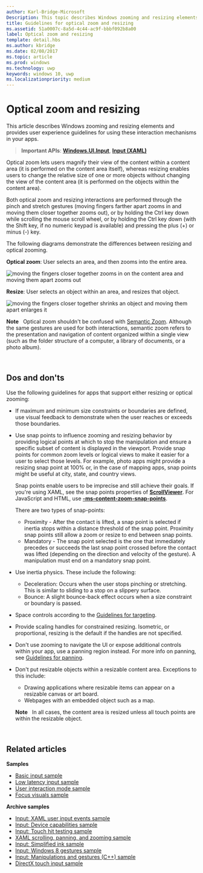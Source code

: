 ```yaml
---
author: Karl-Bridge-Microsoft
Description: This topic describes Windows zooming and resizing elements and provides user experience guidelines for using these interaction mechanisms in your apps.
title: Guidelines for optical zoom and resizing
ms.assetid: 51a0007c-8a5d-4c44-ac9f-bbbf092b8a00
label: Optical zoom and resizing
template: detail.hbs
ms.author: kbridge
ms.date: 02/08/2017
ms.topic: article
ms.prod: windows
ms.technology: uwp
keywords: windows 10, uwp
ms.localizationpriority: medium
---
```


# Optical zoom and resizing



This article describes Windows zooming and resizing elements and provides user experience guidelines for using these interaction mechanisms in your apps.

> **Important APIs**: [**Windows.UI.Input**](https://msdn.microsoft.com/library/windows/apps/br242084), [**Input (XAML)**](https://msdn.microsoft.com/library/windows/apps/br227994)

Optical zoom lets users magnify their view of the content within a content area (it is performed on the content area itself), whereas resizing enables users to change the relative size of one or more objects without changing the view of the content area (it is performed on the objects within the content area).

Both optical zoom and resizing interactions are performed through the pinch and stretch gestures (moving fingers farther apart zooms in and moving them closer together zooms out), or by holding the Ctrl key down while scrolling the mouse scroll wheel, or by holding the Ctrl key down (with the Shift key, if no numeric keypad is available) and pressing the plus (+) or minus (-) key.

The following diagrams demonstrate the differences between resizing and optical zooming.

**Optical zoom**: User selects an area, and then zooms into the entire area.

![moving the fingers closer together zooms in on the content area and moving them apart zooms out](images/areazoom.png)

**Resize**: User selects an object within an area, and resizes that object.

![moving the fingers closer together shrinks an object and moving them apart enlarges it](images/objectresize.png)

**Note**  
Optical zoom shouldn't be confused with [Semantic Zoom](../controls-and-patterns/semantic-zoom.md). Although the same gestures are used for both interactions, semantic zoom refers to the presentation and navigation of content organized within a single view (such as the folder structure of a computer, a library of documents, or a photo album).

 

## Dos and don'ts


Use the following guidelines for apps that support either resizing or optical zooming:

-   If maximum and minimum size constraints or boundaries are defined, use visual feedback to demonstrate when the user reaches or exceeds those boundaries.
-   Use snap points to influence zooming and resizing behavior by providing logical points at which to stop the manipulation and ensure a specific subset of content is displayed in the viewport. Provide snap points for common zoom levels or logical views to make it easier for a user to select those levels. For example, photo apps might provide a resizing snap point at 100% or, in the case of mapping apps, snap points might be useful at city, state, and country views.

    Snap points enable users to be imprecise and still achieve their goals. If you're using XAML, see the snap points properties of [**ScrollViewer**](https://msdn.microsoft.com/library/windows/apps/br209527). For JavaScript and HTML, use [**-ms-content-zoom-snap-points**](https://msdn.microsoft.com/library/hh771895).

    There are two types of snap-points:

    -   Proximity - After the contact is lifted, a snap point is selected if inertia stops within a distance threshold of the snap point. Proximity snap points still allow a zoom or resize to end between snap points.
    -   Mandatory - The snap point selected is the one that immediately precedes or succeeds the last snap point crossed before the contact was lifted (depending on the direction and velocity of the gesture). A manipulation must end on a mandatory snap point.
-   Use inertia physics. These include the following:
    -   Deceleration: Occurs when the user stops pinching or stretching. This is similar to sliding to a stop on a slippery surface.
    -   Bounce: A slight bounce-back effect occurs when a size constraint or boundary is passed.
-   Space controls according to the [Guidelines for targeting](guidelines-for-targeting.md).
-   Provide scaling handles for constrained resizing. Isometric, or proportional, resizing is the default if the handles are not specified.
-   Don't use zooming to navigate the UI or expose additional controls within your app, use a panning region instead. For more info on panning, see [Guidelines for panning](guidelines-for-panning.md).
-   Don't put resizable objects within a resizable content area. Exceptions to this include:
    -   Drawing applications where resizable items can appear on a resizable canvas or art board.
    -   Webpages with an embedded object such as a map.

    **Note**  
    In all cases, the content area is resized unless all touch points are within the resizable object.

     

## Related articles


**Samples**
* [Basic input sample](http://go.microsoft.com/fwlink/p/?LinkID=620302)
* [Low latency input sample](http://go.microsoft.com/fwlink/p/?LinkID=620304)
* [User interaction mode sample](http://go.microsoft.com/fwlink/p/?LinkID=619894)
* [Focus visuals sample](http://go.microsoft.com/fwlink/p/?LinkID=619895)

**Archive samples**
* [Input: XAML user input events sample](http://go.microsoft.com/fwlink/p/?linkid=226855)
* [Input: Device capabilities sample](http://go.microsoft.com/fwlink/p/?linkid=231530)
* [Input: Touch hit testing sample](http://go.microsoft.com/fwlink/p/?linkid=231590)
* [XAML scrolling, panning, and zooming sample](http://go.microsoft.com/fwlink/p/?linkid=251717)
* [Input: Simplified ink sample](http://go.microsoft.com/fwlink/p/?linkid=246570)
* [Input: Windows 8 gestures sample](http://go.microsoft.com/fwlink/p/?LinkId=264995)
* [Input: Manipulations and gestures (C++) sample](http://go.microsoft.com/fwlink/p/?linkid=231605)
* [DirectX touch input sample](http://go.microsoft.com/fwlink/p/?LinkID=231627)
 

 




